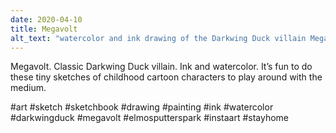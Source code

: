```yaml
---
date: 2020-04-10
title: Megavolt
alt_text: "watercolor and ink drawing of the Darkwing Duck villain Megavolt"
---
```


Megavolt. Classic Darkwing Duck villain. Ink and watercolor. It’s fun to do
these tiny sketches of childhood cartoon characters to play around with the
medium.

#art #sketch #sketchbook #drawing #painting #ink #watercolor #darkwingduck
#megavolt #elmosputterspark #instaart #stayhome
